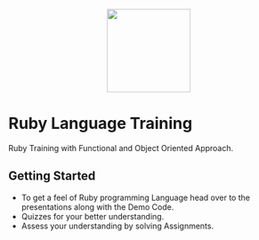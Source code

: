 <p align="center"><img src ="https://upload.wikimedia.org/wikipedia/commons/thumb/7/73/Ruby_logo.svg/2000px-Ruby_logo.svg.png" height="150px" width="150px"></p>

# Ruby Language Training
Ruby Training with Functional and Object Oriented Approach.

## Getting Started
- To get a feel of Ruby programming Language head over to the presentations along with the Demo Code. 
- Quizzes for your better understanding.
- Assess your understanding by solving Assignments.
